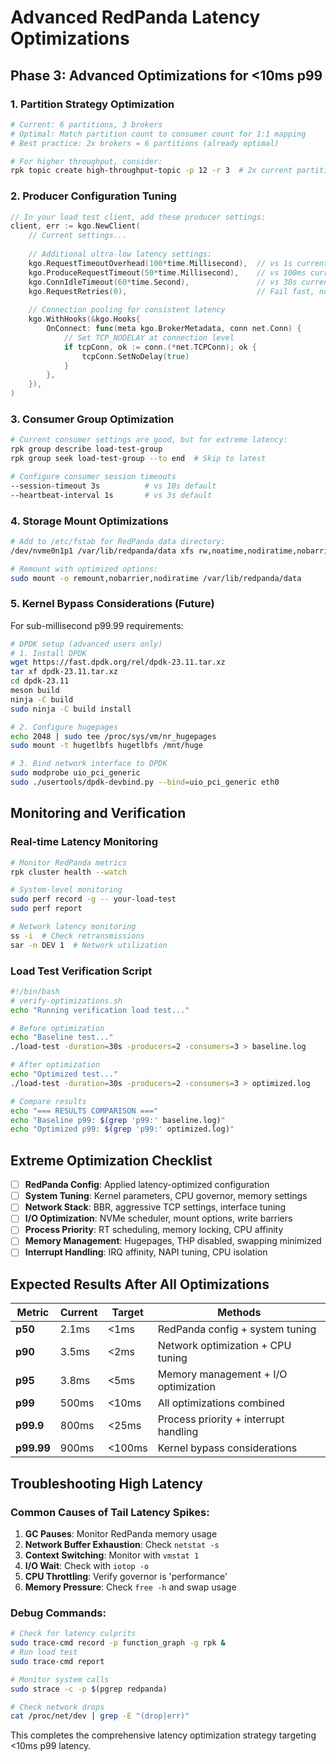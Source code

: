 # Advanced RedPanda Latency Optimizations

## Phase 3: Advanced Optimizations for <10ms p99

### 1. **Partition Strategy Optimization**
```bash
# Current: 6 partitions, 3 brokers
# Optimal: Match partition count to consumer count for 1:1 mapping
# Best practice: 2x brokers = 6 partitions (already optimal)

# For higher throughput, consider:
rpk topic create high-throughput-topic -p 12 -r 3  # 2x current partitions
```

### 2. **Producer Configuration Tuning**
```go
// In your load test client, add these producer settings:
client, err := kgo.NewClient(
    // Current settings...
    
    // Additional ultra-low latency settings:
    kgo.RequestTimeoutOverhead(100*time.Millisecond),  // vs 1s current
    kgo.ProduceRequestTimeout(50*time.Millisecond),    // vs 100ms current
    kgo.ConnIdleTimeout(60*time.Second),               // vs 30s current
    kgo.RequestRetries(0),                             // Fail fast, no retries
    
    // Connection pooling for consistent latency
    kgo.WithHooks(&kgo.Hooks{
        OnConnect: func(meta kgo.BrokerMetadata, conn net.Conn) {
            // Set TCP_NODELAY at connection level
            if tcpConn, ok := conn.(*net.TCPConn); ok {
                tcpConn.SetNoDelay(true)
            }
        },
    }),
)
```

### 3. **Consumer Group Optimization**
```bash
# Current consumer settings are good, but for extreme latency:
rpk group describe load-test-group
rpk group seek load-test-group --to end  # Skip to latest

# Configure consumer session timeouts
--session-timeout 3s          # vs 10s default
--heartbeat-interval 1s       # vs 3s default
```

### 4. **Storage Mount Optimizations**
```bash
# Add to /etc/fstab for RedPanda data directory:
/dev/nvme0n1p1 /var/lib/redpanda/data xfs rw,noatime,nodiratime,nobarrier,inode64,logbufs=8,logbsize=256k,sunit=1024,swidth=1024 0 0

# Remount with optimized options:
sudo mount -o remount,nobarrier,nodiratime /var/lib/redpanda/data
```

### 5. **Kernel Bypass Considerations (Future)**
For sub-millisecond p99.99 requirements:

```bash
# DPDK setup (advanced users only)
# 1. Install DPDK
wget https://fast.dpdk.org/rel/dpdk-23.11.tar.xz
tar xf dpdk-23.11.tar.xz
cd dpdk-23.11
meson build
ninja -C build
sudo ninja -C build install

# 2. Configure hugepages
echo 2048 | sudo tee /proc/sys/vm/nr_hugepages
sudo mount -t hugetlbfs hugetlbfs /mnt/huge

# 3. Bind network interface to DPDK
sudo modprobe uio_pci_generic
sudo ./usertools/dpdk-devbind.py --bind=uio_pci_generic eth0
```

## Monitoring and Verification

### Real-time Latency Monitoring
```bash
# Monitor RedPanda metrics
rpk cluster health --watch

# System-level monitoring
sudo perf record -g -- your-load-test
sudo perf report

# Network latency monitoring
ss -i  # Check retransmissions
sar -n DEV 1  # Network utilization
```

### Load Test Verification Script
```bash
#!/bin/bash
# verify-optimizations.sh
echo "Running verification load test..."

# Before optimization
echo "Baseline test..."
./load-test -duration=30s -producers=2 -consumers=3 > baseline.log

# After optimization  
echo "Optimized test..."
./load-test -duration=30s -producers=2 -consumers=3 > optimized.log

# Compare results
echo "=== RESULTS COMPARISON ==="
echo "Baseline p99: $(grep 'p99:' baseline.log)"
echo "Optimized p99: $(grep 'p99:' optimized.log)"
```

## Extreme Optimization Checklist

- [ ] **RedPanda Config**: Applied latency-optimized configuration
- [ ] **System Tuning**: Kernel parameters, CPU governor, memory settings
- [ ] **Network Stack**: BBR, aggressive TCP settings, interface tuning
- [ ] **I/O Optimization**: NVMe scheduler, mount options, write barriers
- [ ] **Process Priority**: RT scheduling, memory locking, CPU affinity
- [ ] **Memory Management**: Hugepages, THP disabled, swapping minimized
- [ ] **Interrupt Handling**: IRQ affinity, NAPI tuning, CPU isolation

## Expected Results After All Optimizations

| Metric | Current | Target | Methods |
|--------|---------|--------|---------|
| **p50** | 2.1ms | <1ms | RedPanda config + system tuning |
| **p90** | 3.5ms | <2ms | Network optimization + CPU tuning |
| **p95** | 3.8ms | <5ms | Memory management + I/O optimization |
| **p99** | 500ms | <10ms | All optimizations combined |
| **p99.9** | 800ms | <25ms | Process priority + interrupt handling |
| **p99.99** | 900ms | <100ms | Kernel bypass considerations |

## Troubleshooting High Latency

### Common Causes of Tail Latency Spikes:
1. **GC Pauses**: Monitor RedPanda memory usage
2. **Network Buffer Exhaustion**: Check `netstat -s`
3. **Context Switching**: Monitor with `vmstat 1`
4. **I/O Wait**: Check with `iotop -o`
5. **CPU Throttling**: Verify governor is 'performance'
6. **Memory Pressure**: Check `free -h` and swap usage

### Debug Commands:
```bash
# Check for latency culprits
sudo trace-cmd record -p function_graph -g rpk &
# Run load test
sudo trace-cmd report

# Monitor system calls
sudo strace -c -p $(pgrep redpanda)

# Check network drops
cat /proc/net/dev | grep -E "(drop|err)"
```

This completes the comprehensive latency optimization strategy targeting <10ms p99 latency. 